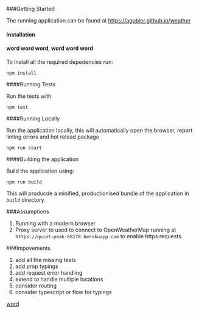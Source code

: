
###Getting Started

The running application can be found at https://agubler.github.io/weather

#### Installation

#### word word word, word word word

To install all the required depedencies run:

```shell
npm install
```

####Running Tests

Run the tests with

```shell
npm test
```

####Running Locally

Run the application locally, this will automatically open the browser, report linting errors and hot reload package

```shell
npm run start
```

####Building the application

Build the application using:

```shell
npm run build
```

This will producde a minified, productionised bundle of the application in `build` directory.

###Assumptions

1. Running with a modern browser
2. Proxy server to used to connect to OpenWeatherMap running at `https://quiet-peak-68178.herokuapp.com` to enable https requests.

###Impovements

1. add all the missing tests
2. add prop typings
3. add request error handling
4. extend to handle multiple locations
5. consider routing
6. consider typescript or flow for typings

[word](#word-word-word-word-word-word)
